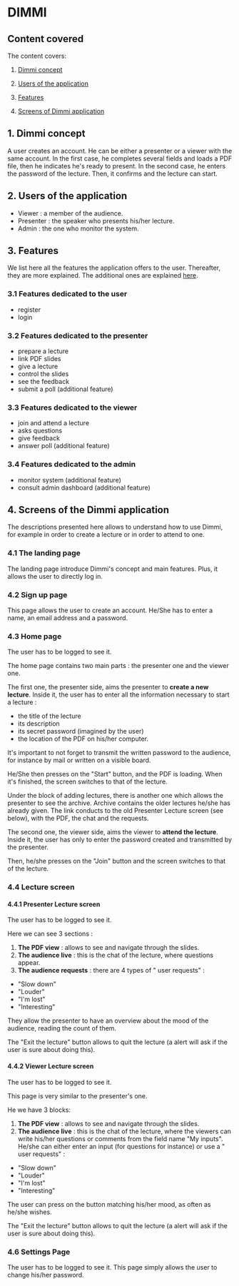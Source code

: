 DIMMI
=============

## Content covered

The content covers:

1. [Dimmi concept](#concept)

2. [Users of the application](#users)

3. [Features](#features)

4. [Screens of Dimmi application](#screens)


## <a name="concept"></a>1. Dimmi concept

A user creates an account. He can be either a presenter or a viewer with the same account.
In the first case, he completes several fields and loads a PDF file, then he indicates he's ready to present.
In the second case, he enters the password of the lecture. Then, it confirms and the lecture can start.

## <a name="users"></a>2. Users of the application

* Viewer : a member of the audience. 
* Presenter : the speaker who presents his/her lecture.
* Admin : the one who monitor the system.

## <a name="features"></a>3. Features

We list here all the features the application offers to the user. Thereafter, they are more explained. The additional ones are explained [here](https://github.com/Auriana/TWEB_Project1/blob/master/README.md#Develop).

### 3.1 Features dedicated to the user
* register
* login

### 3.2 Features dedicated to the presenter
* prepare a lecture 
* link PDF slides 
* give a lecture 
* control the slides 
* see the feedback
* submit a poll (additional feature)

### 3.3 Features dedicated to the viewer
* join and attend a lecture 
* asks questions
* give feedback 
* answer poll (additional feature)

### 3.4 Features dedicated to the admin
* monitor system (additional feature)
* consult admin dashboard (additional feature)


## <a name="screens"></a>4. Screens of the Dimmi application

The descriptions presented here allows to understand how to use Dimmi, for example in order to create a lecture or in order to attend to one.

### 4.1 The landing page

The landing page introduce Dimmi's concept and main features. Plus, it allows the user to directly log in.

### 4.2 Sign up page

This page allows the user to create an account. He/She has to enter a name, an email address and a password.

### 4.3 Home page

The user has to be logged to see it. 

The home page contains two main parts : the presenter one and the viewer one.

The first one, the presenter side, aims the presenter to **create a new lecture**.
Inside it, the user has to enter all the information necessary to start a lecture : 

* the title of the lecture
* its description
* its secret password (imagined by the user)
* the location of the PDF on his/her computer.

It's important to not forget to transmit the written password to the audience, for instance by mail or written on a visible board.

He/She then presses on the "Start" button, and the PDF is loading. When it's finished, the screen switches to that of the lecture.

Under the block of adding lectures, there is another one which allows the presenter to see the archive. Archive contains the older lectures he/she has already given. The link conducts to the old Presenter Lecture screen (see below), with the PDF, the chat and the requests.

The second one, the viewer side, aims the viewer to **attend the lecture**.
Inside it, the user has only to enter the password created and transmitted by the presenter.

Then, he/she presses on the "Join" button and the screen switches to that of the lecture.

### 4.4 Lecture screen

#### 4.4.1 Presenter Lecture screen

The user has to be logged to see it. 

Here we can see 3 sections :
1) **The PDF view** : allows to see and navigate through the slides.
2) **The audience live** : this is the chat of the lecture, where questions appear.
3) **The audience requests** : there are 4 types of " user requests" :
* "Slow down"
* "Louder"
* "I'm lost"
* "Interesting"

They allow the presenter to have an overview about the mood of the audience, reading the count of them.

The "Exit the lecture" button allows to quit the lecture (a alert will ask if the user is sure about doing this).

#### 4.4.2 Viewer Lecture screen

The user has to be logged to see it. 

This page is very similar to the presenter's one. 

He we have 3 blocks:
1) **The PDF view** : allows to see and navigate through the slides.
2) **The audience live** : this is the chat of the lecture, where the viewers can write his/her questions or comments from the field name "My inputs".
He/she can either enter an input (for questions for instance) or use a " user requests" :
* "Slow down"
* "Louder"
* "I'm lost"
* "Interesting"

The user can press on the button matching his/her mood, as often as he/she wishes.

The "Exit the lecture" button allows to quit the lecture (a alert will ask if the user is sure about doing this).

### 4.6 Settings Page

The user has to be logged to see it. 
This page simply allows the user to change his/her password.
